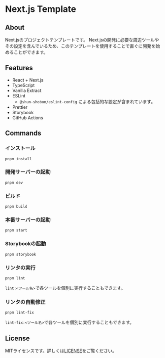 # Next.js Template

## About

Next.jsのプロジェクトテンプレートです。
Next.jsの開発に必要な周辺ツールやその設定を含んでいるため、このテンプレートを使用することで直ぐに開発を始めることができます。

## Features

- React + Next.js
- TypeScript
- Vanilla Extract
- ESLint
  - `@shun-shobon/eslint-config` による包括的な設定が含まれています。
- Prettier
- Storybook
- GitHub Actions

## Commands

### インストール

```shell
pnpm install
```

### 開発サーバーの起動

```shell
pnpm dev
```

### ビルド

```shell
pnpm build
```

### 本番サーバーの起動

```shell
pnpm start
```

### Storybookの起動

```shell
pnpm storybook
```

### リンタの実行

```shell
pnpm lint
```

`lint:<ツール名>`で各ツールを個別に実行することもできます。

### リンタの自動修正

```shell
pnpm lint-fix
```

`lint-fix:<ツール名>`で各ツールを個別に実行することもできます。

## License

MITライセンスです。詳しくは[LICENSE](./LICENSE)をご覧ください。
